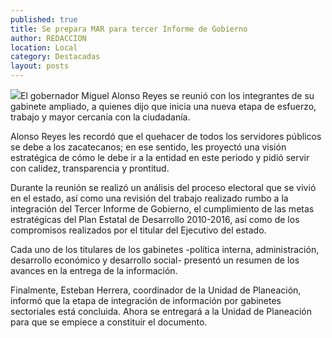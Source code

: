 ```yaml
---
published: true
title: Se prepara MAR para tercer Informe de Gobierno
author: REDACCION
location: Local
category: Destacadas
layout: posts
---
```


![](http://i.imgur.com/lvT6p03m.jpg)El gobernador Miguel Alonso Reyes se reunió con los integrantes de su gabinete ampliado, a quienes dijo que inicia una nueva etapa de esfuerzo, trabajo y mayor cercanía con la ciudadanía.
 
Alonso Reyes les recordó que el quehacer de todos los servidores públicos se debe a los zacatecanos; en ese sentido, les proyectó una visión estratégica de cómo le debe ir a la entidad en este periodo y pidió servir con calidez, transparencia y prontitud.
 
Durante la reunión se realizó un análisis del proceso electoral que se vivió en el estado, así como una revisión del trabajo realizado rumbo a la integración del Tercer Informe de Gobierno, el cumplimiento de las metas estratégicas del Plan Estatal de Desarrollo 2010-2016, así como de los compromisos realizados por el titular del Ejecutivo del estado.
 
Cada uno de los titulares de los gabinetes -política interna, administración, desarrollo económico y desarrollo social- presentó un resumen de los avances en la entrega de la información.
  
Finalmente, Esteban Herrera, coordinador de la Unidad de Planeación, informó que la etapa de integración de información por gabinetes sectoriales está concluida. Ahora se entregará a la Unidad de Planeación para que se empiece a constituir el documento.
